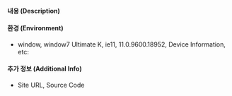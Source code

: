 <!--
    네이버 지도 API v3가 정상적으로 동작하지 않거나, 버그를 보고하거나, 도움이 필요한 경우 아래 내용을 작성해 주세요.
-->

#### 내용 (Description)
<!--
    chrome 크롬에서 구현이되는데
     ie11 구현이안됩니다
-->

#### 환경 (Environment)
<!--
    visual studio 2008 에서 개발
-->

* window, window7 Ultimate K, ie11, 11.0.9600.18952, Device Information, etc:

#### 추가 정보 (Additional Info)
<!--
    <%@ Page Language="C#" AutoEventWireup="true" CodeFile="naver_panorama.aspx.cs" Inherits="main_multiview_map_naver" %>

<!DOCTYPE html PUBLIC "-//W3C//DTD XHTML 1.0 Transitional//EN" "http://www.w3.org/TR/xhtml1/DTD/xhtml1-transitional.dtd">
<html xmlns="http://www.w3.org/1999/xhtml">
<head runat="server">
    <title>네이버로드뷰</title>
    <meta name="GENERATOR" content="Microsoft Visual Studio .NET 7.1" />
    <meta name="CODE_LANGUAGE" content="C#" />
    <meta name="vs_defaultClientScript" content="JavaScript" />
    
    <script type="text/javascript" src="https://openapi.map.naver.com/openapi/v3/maps.js?clientId=AxhGpg76LrmMsAjsQEtJ&submodules=panorama,geocoder"></script>
    
</head>
<body>
    <form id="Form1" runat="server">
    <div id="pano" style="width: 100%; height: 800px;">
    </div>
    </form>

    <script type="text/javascript">
     
            var pano = null;

            naver.maps.onJSContentLoaded = function() {
                // 아이디 혹은 지도좌표로 파노라마를 표시할 수 있습니다.
                pano = new naver.maps.Panorama("pano", {
                    // panoId: "OregDk87L7tsQ35dcpp+Mg==",
                    position: new naver.maps.LatLng(37.3599605, 127.1058814),
                    pov: {
                        pan: -135,
                        tilt: 29,
                        fov: 100
                    }
                });
            };
       
    </script>


http://localhost/gimje16/naver_panorama.aspx


</body>
</html>

-->

* Site URL, Source Code
